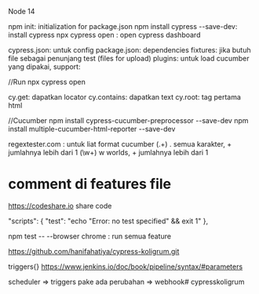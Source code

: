 Node 14

npm init: initialization for package.json
npm install cypress --save-dev: install cypress
npx cypress open : open cypress dashboard


cypress.json: untuk config
package.json: dependencies
fixtures: jika butuh file sebagai penunjang test (files for upload)
plugins: untuk load cucumber yang dipakai, 
support: 

//Run
npx cypress open

cy.get: dapatkan locator
cy.contains: dapatkan text
cy.root: tag pertama html

//Cucumber
npm install cypress-cucumber-preprocessor --save-dev
npm install multiple-cucumber-html-reporter --save-dev


regextester.com : untuk liat format cucumber
(.+) . semua karakter, + jumlahnya lebih dari 1
(\w+) w worlds, + jumlahnya lebih dari 1
# comment di features file

https://codeshare.io
share code

  "scripts": {
      "test": "echo \"Error: no test specified\" && exit 1"
  },


npm test -- --browser chrome : run semua feature


https://github.com/hanifahatiya/cypress-koligrum.git


triggers{}
https://www.jenkins.io/doc/book/pipeline/syntax/#parameters


scheduler => triggers
pake ada perubahan => webhook#   c y p r e s s k o l i g r u m 
 
 